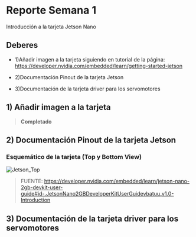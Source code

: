 # Reporte Semana 1
Introducción a la tarjeta Jetson Nano

## Deberes
- 1)Añadir imagen a la tarjeta siguiendo en tutorial de la página:
  https://developer.nvidia.com/embedded/learn/getting-started-jetson

- 2)Documentación Pinout de la tarjeta Jetson
- 3)Documentación de la tarjeta driver para los servomotores

##  1) Añadir imagen a la tarjeta 
> **Completado** 

## 2) Documentación Pinout de la tarjeta Jetson
### Esquemático de la tarjeta (Top y Bottom View)


![Jetson_Top](/Imágenes/Schematic_Jetson_Top.png)





>  FUENTE: https://developer.nvidia.com/embedded/learn/jetson-nano-2gb-devkit-user-guide#id-.JetsonNano2GBDeveloperKitUserGuidevbatuu_v1.0-Introduction


## 3) Documentación de la tarjeta driver para los servomotores
